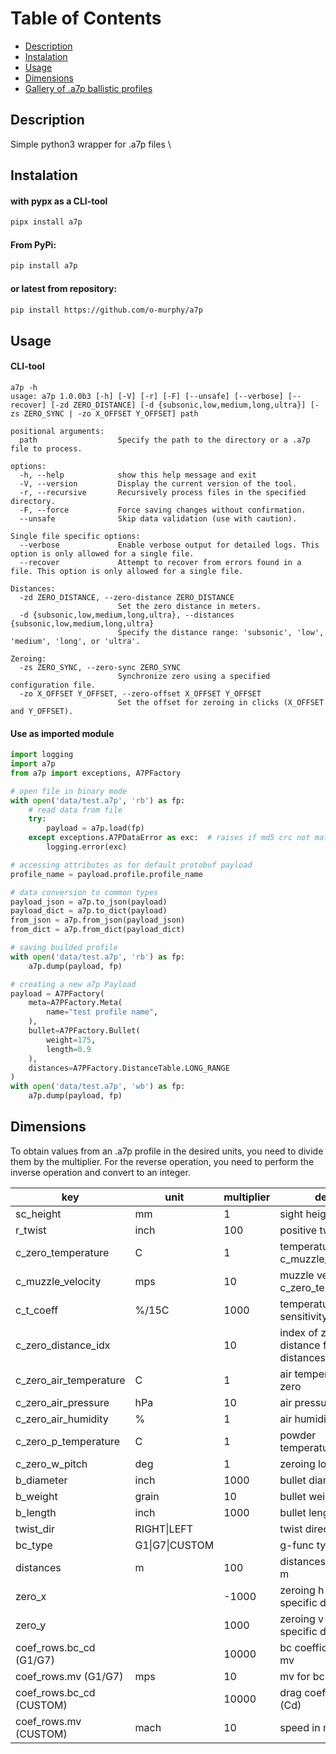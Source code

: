 # Table of Contents

- [Description](#description)
- [Instalation](#instalation)
- [Usage](#usage)
- [Dimensions](#dimensions)
- [Gallery of .a7p ballistic profiles](https://o-murphy.github.io/a7pIndex/)

## Description

Simple python3 wrapper for .a7p files \

## Instalation

#### with pypx as a CLI-tool

```bash
pipx install a7p
```

#### From PyPi:

```bash
pip install a7p
```

#### or latest from repository:

```bash
pip install https://github.com/o-murphy/a7p
```

## Usage

#### CLI-tool

```
a7p -h
usage: a7p 1.0.0b3 [-h] [-V] [-r] [-F] [--unsafe] [--verbose] [--recover] [-zd ZERO_DISTANCE] [-d {subsonic,low,medium,long,ultra}] [-zs ZERO_SYNC | -zo X_OFFSET Y_OFFSET] path

positional arguments:
  path                  Specify the path to the directory or a .a7p file to process.

options:
  -h, --help            show this help message and exit
  -V, --version         Display the current version of the tool.
  -r, --recursive       Recursively process files in the specified directory.
  -F, --force           Force saving changes without confirmation.
  --unsafe              Skip data validation (use with caution).

Single file specific options:
  --verbose             Enable verbose output for detailed logs. This option is only allowed for a single file.
  --recover             Attempt to recover from errors found in a file. This option is only allowed for a single file.

Distances:
  -zd ZERO_DISTANCE, --zero-distance ZERO_DISTANCE
                        Set the zero distance in meters.
  -d {subsonic,low,medium,long,ultra}, --distances {subsonic,low,medium,long,ultra}
                        Specify the distance range: 'subsonic', 'low', 'medium', 'long', or 'ultra'.

Zeroing:
  -zs ZERO_SYNC, --zero-sync ZERO_SYNC
                        Synchronize zero using a specified configuration file.
  -zo X_OFFSET Y_OFFSET, --zero-offset X_OFFSET Y_OFFSET
                        Set the offset for zeroing in clicks (X_OFFSET and Y_OFFSET).
```

#### Use as imported module

```python
import logging
import a7p
from a7p import exceptions, A7PFactory

# open file in binary mode
with open('data/test.a7p', 'rb') as fp:
    # read data from file
    try:
        payload = a7p.load(fp)
    except exceptions.A7PDataError as exc:  # raises if md5 crc not match
        logging.error(exc)

# accessing attributes as for default protobuf payload
profile_name = payload.profile.profile_name

# data conversion to common types
payload_json = a7p.to_json(payload)
payload_dict = a7p.to_dict(payload)
from_json = a7p.from_json(payload_json)
from_dict = a7p.from_dict(payload_dict)

# saving builded profile
with open('data/test.a7p', 'rb') as fp:
    a7p.dump(payload, fp)

# creating a new a7p Payload
payload = A7PFactory(
    meta=A7PFactory.Meta(
        name="test profile name",
    ),
    bullet=A7PFactory.Bullet(
        weight=175,
        length=0.9
    ),
    distances=A7PFactory.DistanceTable.LONG_RANGE
)
with open('data/test.a7p', 'wb') as fp:
    a7p.dump(payload, fp)
```

## Dimensions

To obtain values from an .a7p profile in the desired units, you need to divide them by the multiplier.
For the reverse operation, you need to perform the inverse operation and convert to an integer.

| key                      | unit           | multiplier | desc                                        |
|--------------------------|----------------|------------|---------------------------------------------|
| sc_height                | mm             | 1          | sight height in mm                          |
| r_twist                  | inch           | 100        | positive twist value                        |
| c_zero_temperature       | C              | 1          | temperature at c_muzzle_velocity            |
| c_muzzle_velocity        | mps            | 10         | muzzle velocity at c_zero_temperature       |
| c_t_coeff                | %/15C          | 1000       | temperature sensitivity                     |
| c_zero_distance_idx      | <int>          | 10         | index of zero distance from distances table |
| c_zero_air_temperature   | C              | 1          | air temperature at zero                     |
| c_zero_air_pressure      | hPa            | 10         | air pressure at zero                        |
| c_zero_air_humidity      | %              | 1          | air humidity at zero                        |
| c_zero_p_temperature     | C              | 1          | powder temperature at zero                  |
| c_zero_w_pitch           | deg            | 1          | zeroing look angle                          |
| b_diameter               | inch           | 1000       | bullet diameter                             |
| b_weight                 | grain          | 10         | bullet weight                               |
| b_length                 | inch           | 1000       | bullet length                               |
| twist_dir                | RIGHT\|LEFT    |            | twist direction                             |
| bc_type                  | G1\|G7\|CUSTOM |            | g-func type                                 |
| distances                | m              | 100        | distances table in m                        |
| zero_x                   | <int>          | -1000      | zeroing h-clicks for specific device        |
| zero_y                   | <int>          | 1000       | zeroing v-clicks for specific device        |
| coef_rows.bc_cd (G1/G7)  |                | 10000      | bc coefficient for mv                       |
| coef_rows.mv    (G1/G7)  | mps            | 10         | mv for bc provided                          |
| coef_rows.bc_cd (CUSTOM) |                | 10000      | drag coefficient (Cd)                       |
| coef_rows.mv    (CUSTOM) | mach           | 10         | speed in mach                               |

